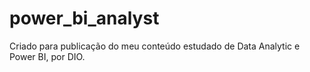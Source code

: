 # power_bi_analyst
Criado para publicação do meu conteúdo estudado de Data Analytic e Power BI, por DIO.

